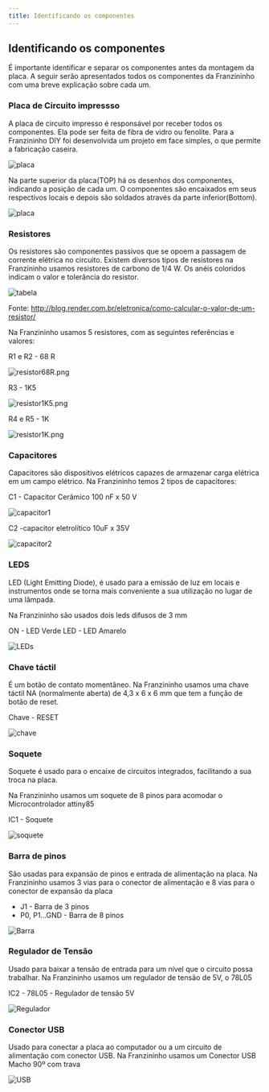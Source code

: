 ```yaml
---
title: Identificando os componentes
---
```


## Identificando os componentes

É importante identificar e separar os componentes antes da montagem da placa. A seguir serão apresentados todos os componentes da Franzininho com uma breve explicação sobre cada um.


### Placa de Circuito impressso

A placa de circuito impresso é responsável por receber todos os componentes. Ela pode ser feita de fibra de vidro ou fenolite. Para a Franzininho DIY foi desenvolvida um projeto em face simples, o que permite a fabricação caseira.

![placa](./placa1.jpg)

Na parte superior da placa(TOP) há os desenhos dos componentes, indicando a posição de cada um. O componentes são encaixados em seus respectivos locais e depois são soldados através da parte inferior(Bottom).

![placa](./placa-top-botton.png)


### Resistores

Os resistores são componentes passivos que se opoem a passagem de corrente elétrica no circuito. Existem diversos tipos de resistores na Franzininho usamos resistores de carbono de 1/4 W. Os anéis coloridos indicam o valor e tolerância do resistor.

![tabela](./tabela-resistores.png)

Fonte: http://blog.render.com.br/eletronica/como-calcular-o-valor-de-um-resistor/

Na Franzininho usamos 5 resistores, com as seguintes referências e valores:

R1 e R2 - 68 R

![resistor68R.png](./resistor68R.png)

R3 - 1K5

![resistor1K5.png](./resistor1k5.png)

R4 e R5 - 1K

![resistor1K.png](./resistor1k.png)


### Capacitores

Capacitores são dispositivos elétricos capazes de armazenar carga elétrica em um campo elétrico. Na Franzininho temos 2 tipos de capacitores:

C1 - Capacitor Cerâmico 100 nF x 50 V

![capacitor1](./capacitor1.png)

C2 -capacitor eletrolítico 10uF x 35V

![capacitor2](./capacitor2.png)

###  LEDS

LED (Light Emitting Diode), é usado para a emissão de luz em locais e instrumentos onde se torna mais conveniente a sua utilização no lugar de uma lâmpada.

Na Franzininho são usados dois leds difusos de 3 mm

ON - LED Verde
LED - LED Amarelo

![LEDs](./leds.png)

###  Chave táctil

É um botão de contato momentâneo. Na Franzininho usamos uma chave táctil NA (normalmente aberta) de 4,3 x 6 x 6 mm que tem a função de botão de reset.


Chave - RESET

![chave](./chave.png)

###  Soquete

Soquete é usado para o encaixe de circuitos integrados, facilitando a sua troca na placa.

Na Franzininho usamos um soquete de 8 pinos para acomodar o Microcontrolador attiny85

IC1 - Soquete

![soquete](./soquete.png)

###  Barra de pinos

São usadas para expansão de pinos e entrada de alimentação na placa. Na Franzininho usamos 3 vias para o conector de alimentação e 8 vias para o conector de expansão da placa

- J1 - Barra de 3 pinos
- P0, P1...GND - Barra de 8 pinos

![Barra](./barra.png)


###  Regulador de Tensão

Usado para baixar a tensão de entrada para um nível que o circuito possa trabalhar. Na Franzininho usamos um regulador de tensão de 5V, o 78L05

IC2 - 78L05 - Regulador de tensão 5V

![Regulador](./regulador.png)

###  Conector USB

Usado para conectar a placa ao computador ou a um circuito de alimentação com conector USB. Na Franzininho usamos um Conector USB Macho 90º com trava

![USB](./usb.png)
